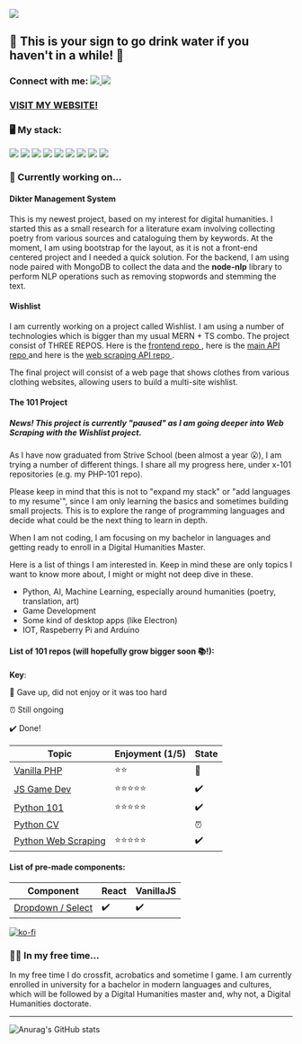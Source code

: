 ![](https://imgur.com/DAxT4ru.png)
## 
## 🚰 This is your sign to go drink water if you haven't in a while! 🚰
### Connect with me:  <a href="https://www.instagram.com/lidiacodes/" target="_blank"> ![](https://badgen.net/badge/icon/Instagram/pink?icon=https://svgshare.com/i/V8p.svg&label) </a>  <a href="https://www.linkedin.com/in/lidia-kovac/" target="_blank">![](https://badgen.net/badge/icon/LinkedIn/cyan?icon=rss&label)</a>

### <a href="https://lidiakovac.it" target="_blank">VISIT MY WEBSITE!</a>

### 🖥️ My stack: 

![](https://badgen.net/badge/icon/github/purple?icon=github&label) ![](https://badgen.net/badge/icon/postgresql?icon=postgresql&label) ![](https://badgen.net/badge/icon/React/cyan?icon=atom&label) ![](https://badgen.net/badge/icon/typescript?icon=typescript&label) ![](https://badgen.net/badge/icon/javascript/yellow?icon=https://upload.wikimedia.org/wikipedia/commons/9/99/Unofficial_JavaScript_logo_2.svg&label) ![](https://badgen.net/badge/icon/node.js/green?icon=https://svgshare.com/i/VAt.svg&label) ![](https://badgen.net/badge/icon/express.js/red?icon=bitcoin-lightning&label)
![](https://badgen.net/badge/icon/mongodb/green?icon=https://svgshare.com/i/VB3.svg&label) ![](https://badgen.net/badge/icon/python/blue?icon=slack&label)




### 💬 Currently working on...


#### Dikter Management System

This is my newest project, based on my interest for digital humanities.
I started this as a small research for a literature exam involving collecting poetry from various sources and cataloguing them by keywords. 
At the moment, I am using bootstrap for the layout, as it is not a front-end centered project and I needed a quick solution. 
For the backend, I am using node paired with MongoDB to collect the data and the <b>node-nlp</b> library to perform NLP operations such as removing stopwords and stemming the text. 

#### Wishlist
I am currently working on a project called Wishlist. I am using a number of technologies which is bigger than my usual MERN + TS combo. The project consist of THREE REPOS.
Here is the <a href='https://github.com/LidiaKovac/wishlist-ts' target='blank'> frontend repo </a>, here is the <a href='https://github.com/LidiaKovac/wishlist-be' target='blank'> main API repo </a> and here is the <a href='https://github.com/LidiaKovac/wishlist-be-py' target='blank'> web scraping API repo </a>. 

The final project will consist of a web page that shows clothes from various clothing websites, allowing users to build a multi-site wishlist. 


#### The 101 Project

##### News! This project is currently "paused" as I am going deeper into Web Scraping with the Wishlist project.
As I have now graduated from Strive School (been almost a year 😮), I am trying a number of different things. I share all my progress here, under x-101 repositories (e.g. my PHP-101 repo). 

Please keep in mind that this is not to "expand my stack" or "add languages to my resume'", since I am only learning the basics and sometimes building small projects. This is to explore the range of programming languages and decide what could be the next thing to learn in depth. 

When I am not coding, I am focusing on my bachelor in languages and getting ready to enroll in a Digital Humanities Master. 

Here is a list of things I am interested in. Keep in mind these are only topics I want to know more about, I might or might not deep dive in these. 

- Python, AI, Machine Learning, especially around humanities (poetry, translation, art)
- Game Development
- Some kind of desktop apps (like Electron)
- IOT, Raspeberry Pi and Arduino



#### List of 101 repos (will hopefully grow bigger soon 📚!): 
**Key**: 

🛑 Gave up, did not enjoy or it was too hard 

⏰ Still ongoing

✔️ Done! 


| Topic     | Enjoyment (1/5) | State
| ----------- | ----------- | ---------- |
| <a href="https://github.com/LidiaKovac/PHP-101">Vanilla PHP</a>     |   ⭐⭐     | 🛑
| <a href="https://github.com/LidiaKovac/JS_GameDev-101">JS Game Dev</a>   |  ⭐⭐⭐⭐⭐      | ✔️
| <a href='https://github.com/LidiaKovac/Python-101'>Python 101</a> | ⭐⭐⭐⭐⭐ | ✔️
| <a href='https://github.com/LidiaKovac/Python102-CV'>Python CV</a> | | ⏰
| <a href='https://github.com/LidiaKovac/Python103-Web Scraping'>Python Web Scraping </a> | ⭐⭐⭐⭐⭐ | ✔️

#### List of pre-made components:

| Component                                                                                | React | VanillaJS |
| ---------------------------------------------------------------------------------------- | ------| --------- |
| <a href="https://github.com/LidiaKovac/custom-select-dropdown">Dropdown / Select</a>     |✔️     |✔️        |

[![ko-fi](https://ko-fi.com/img/githubbutton_sm.svg)](https://ko-fi.com/O5O1609AE)


### 🏋️‍♀️ In my free time... 

In my free time I do crossfit, acrobatics and sometime I game. I am currently enrolled in university for a bachelor in modern languages and cultures, which will be followed by a Digital Humanities master and, why not, a Digital Humanities doctorate. 

---

![Anurag's GitHub stats](https://github-readme-stats.vercel.app/api?username=LidiaKovac&show_icons=true&theme=dark)


